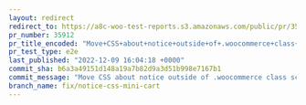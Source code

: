 ```yaml
---
layout: redirect
redirect_to: https://a8c-woo-test-reports.s3.amazonaws.com/public/pr/35912/e2e/index.html
pr_number: 35912
pr_title_encoded: "Move+CSS+about+notice+outside+of+.woocommerce+class+scope"
pr_test_type: e2e
last_published: "2022-12-09 16:04:18 +0000"
commit_sha: b6a3a49151d148a19a7b82d9a3d51b998e7167b1
commit_message: "Move CSS about notice outside of .woocommerce class scope"
branch_name: fix/notice-css-mini-cart
---
```

